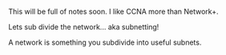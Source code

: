 This will be full of notes soon. I like CCNA more than Network+.

Lets sub divide the network... aka subnetting!

A network is something you subdivide into useful subnets. 
